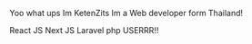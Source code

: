 
Yoo
what ups
Im KetenZits
Im a Web developer form
Thailand!

React JS
Next JS
Laravel
php
USERRR!!
<!---
KetenZits/KetenZits is a ✨ special ✨ repository because its `README.md` (this file) appears on your GitHub profile.
You can click the Preview link to take a look at your changes.
--->
